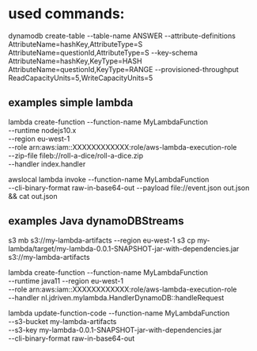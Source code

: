 # used commands:

dynamodb create-table --table-name ANSWER --attribute-definitions AttributeName=hashKey,AttributeType=S AttributeName=questionId,AttributeType=S --key-schema AttributeName=hashKey,KeyType=HASH AttributeName=questionId,KeyType=RANGE --provisioned-throughput ReadCapacityUnits=5,WriteCapacityUnits=5



## examples simple lambda

lambda create-function --function-name MyLambdaFunction \
--runtime nodejs10.x \
--region eu-west-1 \
--role arn:aws:iam::XXXXXXXXXXXX:role/aws-lambda-execution-role \
--zip-file fileb://roll-a-dice/roll-a-dice.zip \
--handler index.handler


awslocal lambda invoke --function-name MyLambdaFunction \
--cli-binary-format raw-in-base64-out --payload file://event.json out.json && cat out.json

## examples Java dynamoDBStreams
s3 mb s3://my-lambda-artifacts --region eu-west-1
s3 cp my-lambda/target/my-lambda-0.0.1-SNAPSHOT-jar-with-dependencies.jar s3://my-lambda-artifacts


lambda create-function --function-name MyLambdaFunction \
--runtime java11 --region eu-west-1 \
--role arn:aws:iam::XXXXXXXXXXXX:role/aws-lambda-execution-role \
--handler nl.jdriven.mylambda.HandlerDynamoDB::handleRequest

lambda update-function-code --function-name MyLambdaFunction \
--s3-bucket my-lambda-artifacts \
--s3-key my-lambda-0.0.1-SNAPSHOT-jar-with-dependencies.jar \
--cli-binary-format raw-in-base64-out
